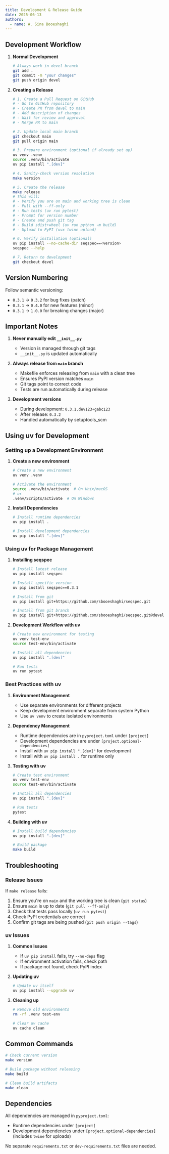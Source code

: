 ```yaml
---
title: Development & Release Guide
date: 2025-06-13
authors:
  - name: A. Sina Booeshaghi
---
```


## Development Workflow

1. **Normal Development**

   ```bash
   # Always work in devel branch
   git add .
   git commit -m "your changes"
   git push origin devel
   ```

2. **Creating a Release**

   ```bash
   # 1. Create a Pull Request on GitHub
   # - Go to GitHub repository
   # - Create PR from devel to main
   # - Add description of changes
   # - Wait for review and approval
   # - Merge PR to main

   # 2. Update local main branch
   git checkout main
   git pull origin main

   # 3. Prepare environment (optional if already set up)
   uv venv .venv
   source .venv/bin/activate
   uv pip install ".[dev]"

   # 4. Sanity-check version resolution
   make version

   # 5. Create the release
   make release
   # This will:
   # - Verify you are on main and working tree is clean
   # - Pull with --ff-only
   # - Run tests (uv run pytest)
   # - Prompt for version number
   # - Create and push git tag
   # - Build sdist+wheel (uv run python -m build)
   # - Upload to PyPI (uvx twine upload)

   # 6. Verify installation (optional)
   uv pip install --no-cache-dir seqspec==<version>
   seqspec --help

   # 7. Return to development
   git checkout devel
   ```

## Version Numbering

Follow semantic versioning:

- `0.3.1` → `0.3.2` for bug fixes (patch)
- `0.3.1` → `0.4.0` for new features (minor)
- `0.3.1` → `1.0.0` for breaking changes (major)

## Important Notes

1. **Never manually edit `__init__.py`**

   - Version is managed through git tags
   - `__init__.py` is updated automatically

2. **Always release from `main` branch**

   - Makefile enforces releasing from `main` with a clean tree
   - Ensures PyPI version matches `main`
   - Git tags point to correct code
   - Tests are run automatically during release

3. **Development versions**
   - During development: `0.3.1.dev123+gabc123`
   - After release: `0.3.2`
   - Handled automatically by setuptools_scm

## Using uv for Development

### Setting up a Development Environment

1. **Create a new environment**

   ```bash
   # Create a new environment
   uv venv .venv

   # Activate the environment
   source .venv/bin/activate  # On Unix/macOS
   # or
   .venv/Scripts/activate  # On Windows
   ```

2. **Install Dependencies**

   ```bash
   # Install runtime dependencies
   uv pip install .

   # Install development dependencies
   uv pip install ".[dev]"
   ```

### Using uv for Package Management

1. **Installing seqspec**

   ```bash
   # Install latest release
   uv pip install seqspec

   # Install specific version
   uv pip install seqspec==0.3.1

   # Install from git
   uv pip install git+https://github.com/sbooeshaghi/seqspec.git

   # Install from git branch
   uv pip install git+https://github.com/sbooeshaghi/seqspec.git@devel
   ```

2. **Development Workflow with uv**

   ```bash
   # Create new environment for testing
   uv venv test-env
   source test-env/bin/activate

   # Install all dependencies
   uv pip install ".[dev]"

   # Run tests
   uv run pytest
   ```

### Best Practices with uv

1. **Environment Management**

   - Use separate environments for different projects
   - Keep development environment separate from system Python
   - Use `uv venv` to create isolated environments

2. **Dependency Management**

   - Runtime dependencies are in `pyproject.toml` under `[project]`
   - Development dependencies are under `[project.optional-dependencies]`
   - Install with `uv pip install ".[dev]"` for development
   - Install with `uv pip install .` for runtime only

3. **Testing with uv**

   ```bash
   # Create test environment
   uv venv test-env
   source test-env/bin/activate

   # Install all dependencies
   uv pip install ".[dev]"

   # Run tests
   pytest
   ```

4. **Building with uv**

   ```bash
   # Install build dependencies
   uv pip install ".[dev]"

   # Build package
   make build
   ```

## Troubleshooting

### Release Issues

If `make release` fails:

1. Ensure you're on `main` and the working tree is clean (`git status`)
2. Ensure `main` is up to date (`git pull --ff-only`)
3. Check that tests pass locally (`uv run pytest`)
4. Check PyPI credentials are correct
5. Confirm git tags are being pushed (`git push origin --tags`)

### uv Issues

1. **Common Issues**

   - If `uv pip install` fails, try `--no-deps` flag
   - If environment activation fails, check path
   - If package not found, check PyPI index

2. **Updating uv**

   ```bash
   # Update uv itself
   uv pip install --upgrade uv
   ```

3. **Cleaning up**

   ```bash
   # Remove old environments
   rm -rf .venv test-env

   # Clear uv cache
   uv cache clean
   ```

## Common Commands

```bash
# Check current version
make version

# Build package without releasing
make build

# Clean build artifacts
make clean
```

## Dependencies

All dependencies are managed in `pyproject.toml`:

- Runtime dependencies under `[project]`
- Development dependencies under `[project.optional-dependencies]` (includes `twine` for uploads)

No separate `requirements.txt` or `dev-requirements.txt` files are needed.
